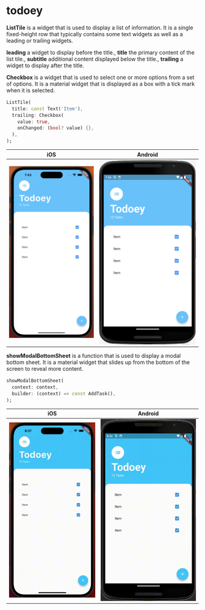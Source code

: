 # todoey

**ListTile** is a widget that is used to display a list of information. It is a single fixed-height row that typically contains some text widgets as well as a leading or trailing widgets.

**leading** a widget to display before the title., **title** the primary content of the list tile., **subtitle** additional content displayed below the title., **trailing** a widget to display after the title.

**Checkbox** is a widget that is used to select one or more options from a set of options. It is a material widget that is displayed as a box with a tick mark when it is selected.

```dart
ListTile(
  title: const Text('Item'),
  trailing: Checkbox(
    value: true,
    onChanged: (bool? value) {},
  ),
);
```

|iOS|Android|
|---|---|
|![iOS_ListTile](/screenshots/iphone14ProMax_1.png)|![Android_ListTile](/screenshots//nexus6_1.png)|

**showModalBottomSheet** is a function that is used to display a modal bottom sheet. It is a material widget that slides up from the bottom of the screen to reveal more content.

```dart
showModalBottomSheet(
  context: context,
  builder: (context) => const AddTask(),
);
```

|iOS|Android|
|---|---|
|![iOS_ModalSheet](/screenshots/iphone14ProMax_2.gif)|![Android_ModalSheet](/screenshots//nexus6_2.gif)|
